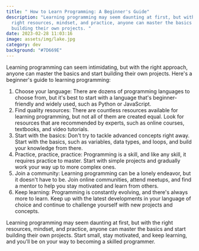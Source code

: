 ```yaml
---
title: " How to Learn Programming: A Beginner's Guide"
description: "Learning programming may seem daunting at first, but with the
  right resources, mindset, and practice, anyone can master the basics and start
  building their own projects. "
date: 2023-02-28 11:03:16
image: assets/img/lake.jpg
category: dev
background: "#7D669E"
---
```

Learning programming can seem intimidating, but with the right approach, anyone can master the basics and start building their own projects. Here's a beginner's guide to learning programming:

1. Choose your language: There are dozens of programming languages to choose from, but it's best to start with a language that's beginner-friendly and widely used, such as Python or JavaScript.
2. Find quality resources: There are countless resources available for learning programming, but not all of them are created equal. Look for resources that are recommended by experts, such as online courses, textbooks, and video tutorials.
3. Start with the basics: Don't try to tackle advanced concepts right away. Start with the basics, such as variables, data types, and loops, and build your knowledge from there.
4. Practice, practice, practice: Programming is a skill, and like any skill, it requires practice to master. Start with simple projects and gradually work your way up to more complex ones.
5. Join a community: Learning programming can be a lonely endeavor, but it doesn't have to be. Join online communities, attend meetups, and find a mentor to help you stay motivated and learn from others.
6. Keep learning: Programming is constantly evolving, and there's always more to learn. Keep up with the latest developments in your language of choice and continue to challenge yourself with new projects and concepts.

Learning programming may seem daunting at first, but with the right resources, mindset, and practice, anyone can master the basics and start building their own projects. Start small, stay motivated, and keep learning, and you'll be on your way to becoming a skilled programmer.